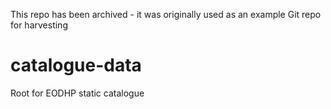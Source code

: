This repo has been archived - it was originally used as an example Git repo for harvesting

# catalogue-data

Root for EODHP static catalogue